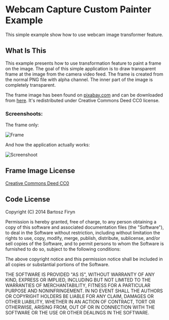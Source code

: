 # Webcam Capture Custom Painter Example

This simple example show how to use webcam image transformer feature.
 
## What Is This

This example presents how to use transformation feature to paint a frame on
the image. The goal of this simple application is to draw transparent frame
at the image from the camera video feed. The frame is created from the normal
PNG file with alpha channel. The inner part of the image is completely transparent.

The frame image has been found on [pixabay.com](http://pixabay.com/) and can
be downloaded from [here](http://pixabay.com/pl/rozk%C5%82ad-jazdy-ramki-potw%C3%B3r-183669).
It's redistributed under Creative Commons Deed CC0 license.

### Screenshoots:

The frame only:

![Frame](https://raw.github.com/sarxos/webcam-capture/master/webcam-capture-examples/webcam-capture-transformer/src/main/resources/frame.png "Frame")

And how the application actually works:

![Screenshoot](https://raw.github.com/sarxos/webcam-capture/master/webcam-capture-examples/webcam-capture-transformer/src/etc/resources/screen.png "Screenshoot")

## Frame Image License

[Creative Commons Deed CC0](http://creativecommons.org/publicdomain/zero/1.0/)

## Code License

Copyright (C) 2014 Bartosz Firyn

Permission is hereby granted, free of charge, to any person obtaining a copy of this software and associated documentation files (the "Software"), to deal in the Software without restriction, including without limitation the rights to use, copy, modify, merge, publish, distribute, sublicense, and/or sell copies of the Software, and to permit persons to whom the Software is furnished to do so, subject to the following conditions:

The above copyright notice and this permission notice shall be included in all copies or substantial portions of the Software.

THE SOFTWARE IS PROVIDED "AS IS", WITHOUT WARRANTY OF ANY KIND, EXPRESS OR IMPLIED, INCLUDING BUT NOT LIMITED TO THE WARRANTIES OF MERCHANTABILITY, FITNESS FOR A PARTICULAR PURPOSE AND NONINFRINGEMENT. IN NO EVENT SHALL THE AUTHORS OR COPYRIGHT HOLDERS BE LIABLE FOR ANY CLAIM, DAMAGES OR OTHER LIABILITY, WHETHER IN AN ACTION OF CONTRACT, TORT OR OTHERWISE, ARISING FROM, OUT OF OR IN CONNECTION WITH THE SOFTWARE OR THE USE OR OTHER DEALINGS IN THE SOFTWARE.
